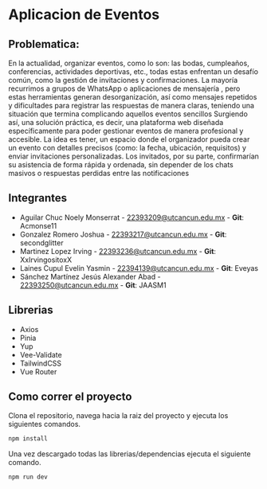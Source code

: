 # Aplicacion de Eventos

## Problematica:
En la actualidad, organizar eventos, como lo son: las bodas, cumpleaños, conferencias, actividades deportivas, etc., todas estas enfrentan un desafío común, como la gestión de invitaciones y confirmaciones. La mayoría recurrimos a grupos de WhatsApp o aplicaciones de mensajería , pero estas herramientas generan desorganización, así como mensajes repetidos y dificultades para registrar las respuestas de manera claras, teniendo una situación que termina complicando aquellos eventos sencillos Surgiendo así, una solución práctica, es decir, una plataforma web diseñada específicamente para poder gestionar eventos de manera profesional y accesible. La idea es tener, un espacio donde el organizador pueda crear un evento con detalles precisos (como: la fecha, ubicación, requisitos) y enviar invitaciones personalizadas. Los invitados, por su parte, confirmarían su asistencia de forma rápida y ordenada, sin depender de los chats masivos o respuestas perdidas entre las notificaciones

## Integrantes
- Aguilar Chuc Noely Monserrat - 22393209@utcancun.edu.mx - **Git**: Acmonse11
- Gonzalez Romero Joshua - 22393217@utcancun.edu.mx - **Git**: secondglitter
- Martinez Lopez Irving - 22393236@utcancun.edu.mx - **Git**: XxIrvingositoxX
- Laines Cupul Evelin Yasmin - 22394139@utcancun.edu.mx - **Git**: Eveyas
- Sánchez Martínez Jesús Alexander Abad - 22393250@utcancun.edu.mx - **Git**: JAASM1

## Librerias
- Axios
- Pinia
- Yup
- Vee-Validate
- TailwindCSS
- Vue Router

## Como correr el proyecto

Clona el repositorio, navega hacia la raiz del proyecto y ejecuta los siguientes comandos.

```sh
npm install
```

Una vez descargado todas las librerias/dependencias ejecuta el siguiente comando.

```sh
npm run dev
```

